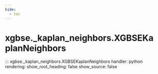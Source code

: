 ```yaml
---
hide:
  - toc
---
```


# xgbse._kaplan_neighbors.XGBSEKaplanNeighbors
::: xgbse._kaplan_neighbors.XGBSEKaplanNeighbors
    handler: python
    rendering:
      show_root_heading: false
      show_source: false
